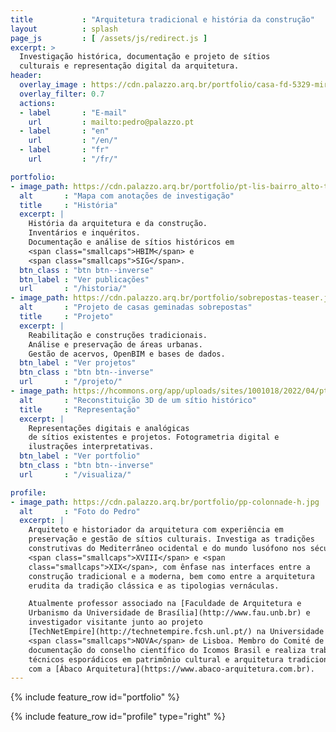 ```yaml
---
title           : "Arquitetura tradicional e história da construção"
layout          : splash
page_js         : [ /assets/js/redirect.js ]
excerpt: >
  Investigação histórica, documentação e projeto de sítios
  culturais e representação digital da arquitetura.
header:
  overlay_image : https://cdn.palazzo.arq.br/portfolio/casa-fd-5329-mirror.jpg
  overlay_filter: 0.7
  actions:
  - label       : "E-mail"
    url         : mailto:pedro@palazzo.pt
  - label       : "en"
    url         : "/en/"
  - label       : "fr"
    url         : "/fr/"

portfolio:
- image_path: https://cdn.palazzo.arq.br/portfolio/pt-lis-bairro_alto-teaser.jpg
  alt       : "Mapa com anotações de investigação"
  title     : "História"
  excerpt: |
    História da arquitetura e da construção.
    Inventários e inquéritos.
    Documentação e análise de sítios históricos em
    <span class="smallcaps">HBIM</span> e
    <span class="smallcaps">SIG</span>.
  btn_class : "btn btn--inverse"
  btn_label : "Ver publicações"
  url       : "/historia/"
- image_path: https://cdn.palazzo.arq.br/portfolio/sobrepostas-teaser.jpg
  alt       : "Projeto de casas geminadas sobrepostas"
  title     : "Projeto"
  excerpt: |
    Reabilitação e construções tradicionais.
    Análise e preservação de áreas urbanas.
    Gestão de acervos, OpenBIM e bases de dados.
  btn_label : "Ver projetos"
  btn_class : "btn btn--inverse"
  url       : "/projeto/"
- image_path: https://hcommons.org/app/uploads/sites/1001018/2022/04/pt-coimbra-casa-rua-luis-gonzaga-demolida-crop.jpg
  alt       : "Reconstituição 3D de um sítio histórico"
  title     : "Representação"
  excerpt: |
    Representações digitais e analógicas
    de sítios existentes e projetos. Fotogrametria digital e
    ilustrações interpretativas.
  btn_label : "Ver portfolio"
  btn_class : "btn btn--inverse"
  url       : "/visualiza/"

profile:
- image_path: https://cdn.palazzo.arq.br/portfolio/pp-colonnade-h.jpg
  alt       : "Foto do Pedro"
  excerpt: |
    Arquiteto e historiador da arquitetura com experiência em
    preservação e gestão de sítios culturais. Investiga as tradições
    construtivas do Mediterrâneo ocidental e do mundo lusófono nos séculos
    <span class="smallcaps">XVIII</span> e <span
    class="smallcaps">XIX</span>, com ênfase nas interfaces entre a
    construção tradicional e a moderna, bem como entre a arquitetura
    erudita da tradição clássica e as tipologias vernáculas.

    Atualmente professor associado na [Faculdade de Arquitetura e
    Urbanismo da Universidade de Brasília](http://www.fau.unb.br) e
    investigador visitante junto ao projeto
    [TechNetEmpire](http://technetempire.fcsh.unl.pt/) na Universidade
    <span class="smallcaps">NOVA</span> de Lisboa. Membro do Comité de
    documentação do conselho científico do Icomos Brasil e realiza trabalhos
    técnicos esporádicos em patrimônio cultural e arquitetura tradicional
    com a [Ábaco Arquitetura](https://www.abaco-arquitetura.com.br).
---
```


{% include feature_row id="portfolio" %}

{% include feature_row id="profile" type="right" %}

